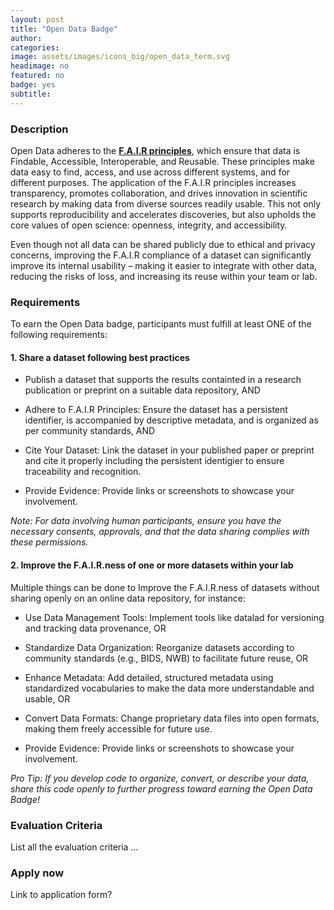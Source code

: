 ```yaml
---
layout: post
title: "Open Data Badge"
author:
categories:
image: assets/images/icons_big/open_data_term.svg
headimage: no
featured: no
badge: yes
subtitle:
---
```

<style>
orange {
  color: rgba(254, 200, 89, 1);
  font-weight: bold;
}
</style>

### Description
Open Data adheres to the **[F.A.I.R principles](https://www.go-fair.org/fair-principles/)**, which ensure that data is Findable, Accessible, Interoperable, and Reusable. These principles make data easy to find, access, and use across different systems, and for different purposes. The application of the F.A.I.R principles increases transparency, promotes collaboration, and drives innovation in scientific research by making data from diverse sources readily usable. This not only supports reproducibility and accelerates discoveries, but also upholds the core values of open science: openness, integrity, and accessibility.

Even though not all data can be shared publicly due to ethical and privacy concerns, improving the F.A.I.R compliance of a dataset can significantly improve its internal usability –  making it easier to integrate with other data, reducing the risks of loss, and increasing its reuse within your team or lab.


### Requirements
To earn the Open Data badge, participants must fulfill at least ONE of the following requirements:

#### 1. Share a dataset following best practices
* Publish a dataset that supports the results containted in a research publication or preprint on a suitable data repository, AND
* Adhere to F.A.I.R Principles: Ensure the dataset has a persistent identifier, is accompanied by descriptive metadata, and is organized as per community standards, AND
* Cite Your Dataset: Link the dataset in your published paper or preprint and cite it properly including the persistent identigier to ensure traceability and recognition.

* Provide Evidence: Provide links or screenshots to showcase your involvement.
  
_Note: For data involving human participants, ensure you have the necessary consents, approvals, and that the data sharing complies with these permissions._

#### 2. Improve the F.A.I.R.ness of one or more datasets within your lab
Multiple things can be done to Improve the F.A.I.R.ness of datasets without sharing openly on an online data repository, for instance:

* Use Data Management Tools: Implement tools like datalad for versioning and tracking data provenance, OR
* Standardize Data Organization: Reorganize datasets according to community standards (e.g., BIDS, NWB) to facilitate future reuse, OR
* Enhance Metadata: Add detailed, structured metadata using standardized vocabularies to make the data more understandable and usable, OR
* Convert Data Formats: Change proprietary data files into open formats, making them freely accessible for future use.

* Provide Evidence: Provide links or screenshots to showcase your involvement.
  
_Pro Tip: If you develop code to organize, convert, or describe your data, share this code openly to further progress toward earning the Open Data Badge!_


### Evaluation Criteria
List all the evaluation criteria ...

### Apply now
Link to application form?
